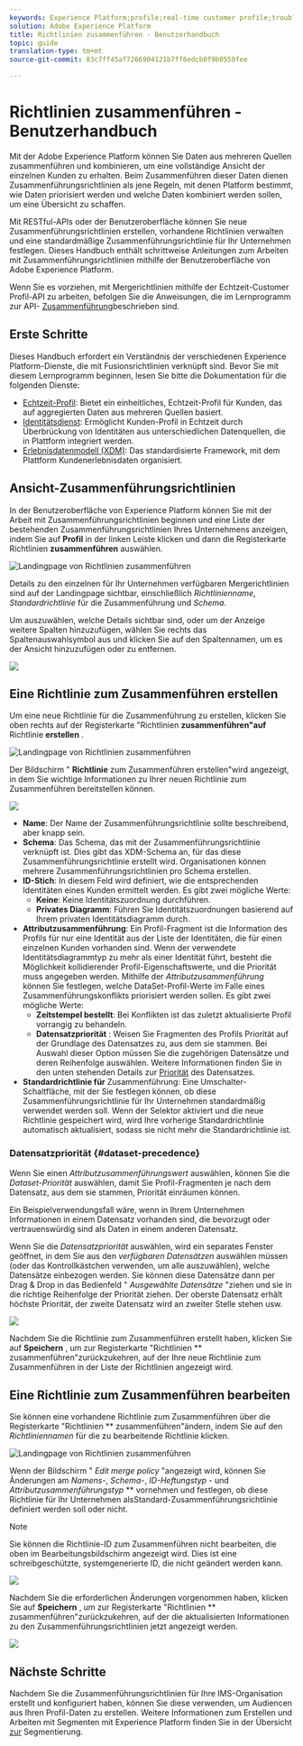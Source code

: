 ```yaml
---
keywords: Experience Platform;profile;real-time customer profile;troubleshooting;API
solution: Adobe Experience Platform
title: Richtlinien zusammenführen - Benutzerhandbuch
topic: guide
translation-type: tm+mt
source-git-commit: 83c7ff45af7266904121b7ff6edcb0f9b0559fee

---
```



# Richtlinien zusammenführen - Benutzerhandbuch

Mit der Adobe Experience Platform können Sie Daten aus mehreren Quellen zusammenführen und kombinieren, um eine vollständige Ansicht der einzelnen Kunden zu erhalten. Beim Zusammenführen dieser Daten dienen Zusammenführungsrichtlinien als jene Regeln, mit denen Platform bestimmt, wie Daten priorisiert werden und welche Daten kombiniert werden sollen, um eine Übersicht zu schaffen.

Mit RESTful-APIs oder der Benutzeroberfläche können Sie neue Zusammenführungsrichtlinien erstellen, vorhandene Richtlinien verwalten und eine standardmäßige Zusammenführungsrichtlinie für Ihr Unternehmen festlegen. Dieses Handbuch enthält schrittweise Anleitungen zum Arbeiten mit Zusammenführungsrichtlinien mithilfe der Benutzeroberfläche von Adobe Experience Platform.

Wenn Sie es vorziehen, mit Mergerichtlinien mithilfe der Echtzeit-Customer Profil-API zu arbeiten, befolgen Sie die Anweisungen, die im Lernprogramm zur API- [Zusammenführung](../api/merge-policies.md)beschrieben sind.

## Erste Schritte

Dieses Handbuch erfordert ein Verständnis der verschiedenen Experience Platform-Dienste, die mit Fusionsrichtlinien verknüpft sind. Bevor Sie mit diesem Lernprogramm beginnen, lesen Sie bitte die Dokumentation für die folgenden Dienste:

* [Echtzeit-Profil](../home.md): Bietet ein einheitliches, Echtzeit-Profil für Kunden, das auf aggregierten Daten aus mehreren Quellen basiert.
* [Identitätsdienst](../../identity-service/home.md): Ermöglicht Kunden-Profil in Echtzeit durch Überbrückung von Identitäten aus unterschiedlichen Datenquellen, die in Plattform integriert werden.
* [Erlebnisdatenmodell (XDM)](../../xdm/home.md): Das standardisierte Framework, mit dem Plattform Kundenerlebnisdaten organisiert.

## Ansicht-Zusammenführungsrichtlinien

In der Benutzeroberfläche von Experience Platform können Sie mit der Arbeit mit Zusammenführungsrichtlinien beginnen und eine Liste der bestehenden Zusammenführungsrichtlinien Ihres Unternehmens anzeigen, indem Sie auf **Profil** in der linken Leiste klicken und dann die Registerkarte Richtlinien **zusammenführen** auswählen.

![Landingpage von Richtlinien zusammenführen](../images/merge-policies/landing.png)

Details zu den einzelnen für Ihr Unternehmen verfügbaren Mergerichtlinien sind auf der Landingpage sichtbar, einschließlich *Richtlinienname*, *Standardrichtlinie* für die Zusammenführung und *Schema*.

Um auszuwählen, welche Details sichtbar sind, oder um der Anzeige weitere Spalten hinzuzufügen, wählen Sie rechts das Spaltenauswahlsymbol aus und klicken Sie auf den Spaltennamen, um es der Ansicht hinzuzufügen oder zu entfernen.

![](../images/merge-policies/adjust-view.png)

## Eine Richtlinie zum Zusammenführen erstellen

Um eine neue Richtlinie für die Zusammenführung zu erstellen, klicken Sie oben rechts auf der Registerkarte &quot;Richtlinien **zusammenführen&quot;auf** Richtlinie **erstellen** .

![Landingpage von Richtlinien zusammenführen](../images/merge-policies/create-new.png)

Der Bildschirm &quot; **Richtlinie** zum Zusammenführen erstellen&quot;wird angezeigt, in dem Sie wichtige Informationen zu Ihrer neuen Richtlinie zum Zusammenführen bereitstellen können.

![](../images/merge-policies/create.png)

* **Name**: Der Name der Zusammenführungsrichtlinie sollte beschreibend, aber knapp sein.
* **Schema**: Das Schema, das mit der Zusammenführungsrichtlinie verknüpft ist. Dies gibt das XDM-Schema an, für das diese Zusammenführungsrichtlinie erstellt wird. Organisationen können mehrere Zusammenführungsrichtlinien pro Schema erstellen.
* **ID-Stich**: In diesem Feld wird definiert, wie die entsprechenden Identitäten eines Kunden ermittelt werden. Es gibt zwei mögliche Werte:
   * **Keine**: Keine Identitätszuordnung durchführen.
   * **Privates Diagramm**: Führen Sie Identitätszuordnungen basierend auf Ihrem privaten Identitätsdiagramm durch.
* **Attributzusammenführung**: Ein Profil-Fragment ist die Information des Profils für nur eine Identität aus der Liste der Identitäten, die für einen einzelnen Kunden vorhanden sind. Wenn der verwendete Identitätsdiagrammtyp zu mehr als einer Identität führt, besteht die Möglichkeit kollidierender Profil-Eigenschaftswerte, und die Priorität muss angegeben werden. Mithilfe der *Attributzusammenführung* können Sie festlegen, welche DataSet-Profil-Werte im Falle eines Zusammenführungskonflikts priorisiert werden sollen. Es gibt zwei mögliche Werte:
   * **Zeitstempel bestellt**: Bei Konflikten ist das zuletzt aktualisierte Profil vorrangig zu behandeln.
   * **Datensatzpriorität** : Weisen Sie Fragmenten des Profils Priorität auf der Grundlage des Datensatzes zu, aus dem sie stammen. Bei Auswahl dieser Option müssen Sie die zugehörigen Datensätze und deren Reihenfolge auswählen. Weitere Informationen finden Sie in den unten stehenden Details zur [Priorität](#dataset-precedence) des Datensatzes.
* **Standardrichtlinie für** Zusammenführung: Eine Umschalter-Schaltfläche, mit der Sie festlegen können, ob diese Zusammenführungsrichtlinie für Ihr Unternehmen standardmäßig verwendet werden soll. Wenn der Selektor aktiviert und die neue Richtlinie gespeichert wird, wird Ihre vorherige Standardrichtlinie automatisch aktualisiert, sodass sie nicht mehr die Standardrichtlinie ist.

### Datensatzpriorität {#dataset-precedence}

Wenn Sie einen *Attributzusammenführungswert* auswählen, können Sie die *Dataset-Priorität* auswählen, damit Sie Profil-Fragmenten je nach dem Datensatz, aus dem sie stammen, Priorität einräumen können.

Ein Beispielverwendungsfall wäre, wenn in Ihrem Unternehmen Informationen in einem Datensatz vorhanden sind, die bevorzugt oder vertrauenswürdig sind als Daten in einem anderen Datensatz.

Wenn Sie die *Datensatzpriorität* auswählen, wird ein separates Fenster geöffnet, in dem Sie aus den *verfügbaren Datensätzen* auswählen müssen (oder das Kontrollkästchen verwenden, um alle auszuwählen), welche Datensätze einbezogen werden. Sie können diese Datensätze dann per Drag &amp; Drop in das Bedienfeld &quot; *Ausgewählte Datensätze* &quot;ziehen und sie in die richtige Reihenfolge der Priorität ziehen. Der oberste Datensatz erhält höchste Priorität, der zweite Datensatz wird an zweiter Stelle stehen usw.

![](../images/merge-policies/dataset-precedence.png)

Nachdem Sie die Richtlinie zum Zusammenführen erstellt haben, klicken Sie auf **Speichern** , um zur Registerkarte &quot;Richtlinien ** zusammenführen&quot;zurückzukehren, auf der Ihre neue Richtlinie zum Zusammenführen in der Liste der Richtlinien angezeigt wird.

## Eine Richtlinie zum Zusammenführen bearbeiten

Sie können eine vorhandene Richtlinie zum Zusammenführen über die Registerkarte &quot;Richtlinien ** zusammenführen&quot;ändern, indem Sie auf den *Richtliniennamen* für die zu bearbeitende Richtlinie klicken.

![Landingpage von Richtlinien zusammenführen](../images/merge-policies/select-edit.png)

Wenn der Bildschirm &quot; *Edit merge policy* &quot;angezeigt wird, können Sie Änderungen am *Namens*-, *Schema*-, *ID-Heftungstyp* - und *Attributzusammenführungstyp* ** vornehmen und festlegen, ob diese Richtlinie für Ihr Unternehmen alsStandard-Zusammenführungsrichtlinie definiert werden soll oder nicht.

>[!Note]
>Sie können die Richtlinie-ID zum Zusammenführen nicht bearbeiten, die oben im Bearbeitungsbildschirm angezeigt wird. Dies ist eine schreibgeschützte, systemgenerierte ID, die nicht geändert werden kann.

![](../images/merge-policies/edit-screen.png)

Nachdem Sie die erforderlichen Änderungen vorgenommen haben, klicken Sie auf **Speichern** , um zur Registerkarte &quot;Richtlinien ** zusammenführen&quot;zurückzukehren, auf der die aktualisierten Informationen zu den Zusammenführungsrichtlinien jetzt angezeigt werden.

![](../images/merge-policies/edited.png)


## Nächste Schritte

Nachdem Sie die Zusammenführungsrichtlinien für Ihre IMS-Organisation erstellt und konfiguriert haben, können Sie diese verwenden, um Audiencen aus Ihren Profil-Daten zu erstellen. Weitere Informationen zum Erstellen und Arbeiten mit Segmenten mit Experience Platform finden Sie in der Übersicht [zur](../../segmentation/home.md) Segmentierung.